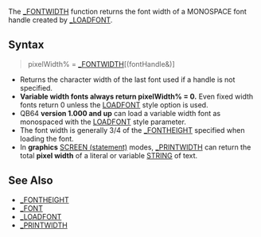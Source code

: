 The [_FONTWIDTH](_FONTWIDTH) function returns the font width of a MONOSPACE font handle created by [_LOADFONT](_LOADFONT).

## Syntax

> pixelWidth% = [_FONTWIDTH](_FONTWIDTH)[(fontHandle&)]

* Returns the character width of the last font used if a handle is not specified.
* **Variable width fonts always return pixelWidth% = 0.** Even fixed width fonts return 0 unless the [LOADFONT](LOADFONT) style option is used.
* QB64 **version 1.000 and up** can load a variable width font as monospaced with the [LOADFONT](LOADFONT) style parameter.
* The font width is generally 3/4 of the [_FONTHEIGHT](_FONTHEIGHT) specified when loading the font.
* In **graphics** [SCREEN (statement)](SCREEN-(statement)) modes, [_PRINTWIDTH](_PRINTWIDTH) can return the total **pixel width** of a literal or variable [STRING](STRING) of text.

## See Also

* [_FONTHEIGHT](_FONTHEIGHT)
* [_FONT](_FONT)
* [_LOADFONT](_LOADFONT)
* [_PRINTWIDTH](_PRINTWIDTH)
